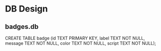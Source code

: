 # DB Design

## badges.db

CREATE TABLE badge (id TEXT PRIMARY KEY, label TEXT NOT NULL, message TEXT NOT NULL, color TEXT NOT NULL, script TEXT NOT NULL);
